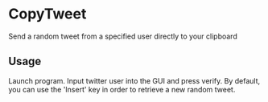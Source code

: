 # CopyTweet
Send a random tweet from a specified user directly to your clipboard


## Usage

Launch program. Input twitter user into the GUI and press verify. By default, you can use the 'Insert' key in order to retrieve a new random tweet.
